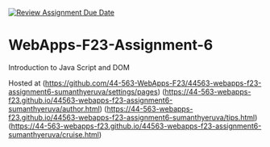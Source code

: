 [![Review Assignment Due Date](https://classroom.github.com/assets/deadline-readme-button-24ddc0f5d75046c5622901739e7c5dd533143b0c8e959d652212380cedb1ea36.svg)](https://classroom.github.com/a/b9NC0g7h)
# WebApps-F23-Assignment-6
Introduction to Java Script and DOM

Hosted at (https://github.com/44-563-WebApps-F23/44563-webapps-f23-assignment6-sumanthyeruva/settings/pages)
          (https://44-563-webapps-f23.github.io/44563-webapps-f23-assignment6-sumanthyeruva/author.html)
          (https://44-563-webapps-f23.github.io/44563-webapps-f23-assignment6-sumanthyeruva/tips.html)
          (https://44-563-webapps-f23.github.io/44563-webapps-f23-assignment6-sumanthyeruva/cruise.html)

